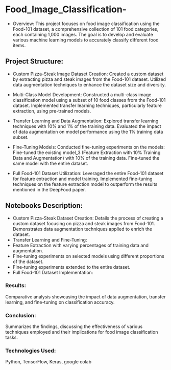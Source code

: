 # Food_Image_Classification-

* Overview:
This project focuses on food image classification using the Food-101 dataset, a comprehensive collection of 101 food categories, each containing 1,000 images. The goal is to develop and evaluate various machine learning models to accurately classify different food items.

## Project Structure:
* Custom Pizza-Steak Image Dataset Creation:
Created a custom dataset by extracting pizza and steak images from the Food-101 dataset.
Utilized data augmentation techniques to enhance the dataset size and diversity.

* Multi-Class Model Development:
Constructed a multi-class image classification model using a subset of 10 food classes from the Food-101 dataset.
Implemented transfer learning techniques, particularly feature extraction, using pre-trained models.

* Transfer Learning and Data Augmentation:
Explored transfer learning techniques with 10% and 1% of the training data.
Evaluated the impact of data augmentation on model performance using the 1% training data subset.

* Fine-Tuning Models:
Conducted fine-tuning experiments on the models:
Fine-tuned the existing model_3 (Feature Extraction with 10% Training Data and Augmentation) with 10% of the training data.
Fine-tuned the same model with the entire dataset.

* Full Food-101 Dataset Utilization:
Leveraged the entire Food-101 dataset for feature extraction and model training.
Implemented fine-tuning techniques on the feature extraction model to outperform the results mentioned in the DeepFood paper.

## Notebooks Description:

* Custom Pizza-Steak Dataset Creation:
Details the process of creating a custom dataset focusing on pizza and steak images from Food-101.
Demonstrates data augmentation techniques applied to enrich the dataset.
* Transfer Learning and Fine-Tuning:
* Feature Extraction with varying percentages of training data and augmentation.
* Fine-tuning experiments on selected models using different proportions of the dataset.
* Fine-tuning experiments extended to the entire dataset.
* Full Food-101 Dataset Implementation:

### Results:
Comparative analysis showcasing the impact of data augmentation, transfer learning, and fine-tuning on classification accuracy.
### Conclusion:
Summarizes the findings, discussing the effectiveness of various techniques employed and their implications for food image classification tasks.
### Technologies Used:
Python, TensorFlow, Keras, google colab

